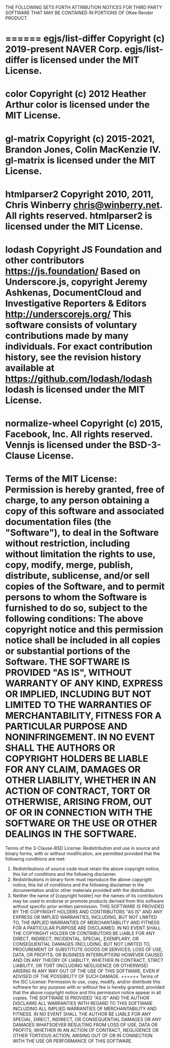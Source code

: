 THE FOLLOWING SETS FORTH ATTRIBUTION NOTICES FOR THIRD PARTY SOFTWARE THAT MAY BE CONTAINED IN PORTIONS OF OKee Render PRODUCT.

======
egjs/list-differ
Copyright (c) 2019-present NAVER Corp.
egjs/list-differ is licensed under the MIT License. 
======
color
Copyright (c) 2012 Heather Arthur
color is licensed under the MIT License. 
======
gl-matrix
Copyright (c) 2015-2021, Brandon Jones, Colin MacKenzie IV.
gl-matrix is licensed under the MIT License. 
======
htmlparser2
Copyright 2010, 2011, Chris Winberry <chris@winberry.net>. All rights reserved.
htmlparser2 is licensed under the MIT License. 
======
lodash
Copyright JS Foundation and other contributors <https://js.foundation/>
Based on Underscore.js, copyright Jeremy Ashkenas,
DocumentCloud and Investigative Reporters & Editors <http://underscorejs.org/>
This software consists of voluntary contributions made by many
individuals. For exact contribution history, see the revision history
available at https://github.com/lodash/lodash
lodash is licensed under the MIT License. 
======
normalize-wheel
Copyright (c) 2015, Facebook, Inc. All rights reserved.
Vennjs is licensed under the BSD-3-Clause License. 
======
Terms of the MIT License: 
Permission is hereby granted, free of charge, to any person obtaining a copy of this software and associated documentation files (the "Software"), to deal in the Software without restriction, including without limitation the rights to use, copy, modify, merge, publish, distribute, sublicense, and/or sell copies of the Software, and to permit persons to whom the Software is furnished to do so, subject to the following conditions:
The above copyright notice and this permission notice shall be included in all copies or substantial portions of the Software.
THE SOFTWARE IS PROVIDED "AS IS", WITHOUT WARRANTY OF ANY KIND, EXPRESS OR IMPLIED, INCLUDING BUT NOT LIMITED TO THE WARRANTIES OF MERCHANTABILITY, FITNESS FOR A PARTICULAR PURPOSE AND NONINFRINGEMENT. IN NO EVENT SHALL THE AUTHORS OR COPYRIGHT HOLDERS BE LIABLE FOR ANY CLAIM, DAMAGES OR OTHER LIABILITY, WHETHER IN AN ACTION OF CONTRACT, TORT OR OTHERWISE, ARISING FROM, OUT OF OR IN CONNECTION WITH THE SOFTWARE OR THE USE OR OTHER DEALINGS IN THE SOFTWARE.
======
Terms of the 3-Clause-BSD License:
Redistribution and use in source and binary forms, with or without modification, are permitted provided that the following conditions are met:
1. Redistributions of source code must retain the above copyright notice, this list of conditions and the following disclaimer.
2. Redistributions in binary form must reproduce the above copyright notice, this list of conditions and the following disclaimer in the documentation and/or other materials provided with the distribution.
3. Neither the name of [copyright holder] nor the names of its contributors may be used to endorse or promote products derived from this software without specific prior written permission.
THIS SOFTWARE IS PROVIDED BY THE COPYRIGHT HOLDERS AND CONTRIBUTORS "AS IS" AND ANY EXPRESS OR IMPLIED WARRANTIES, INCLUDING, BUT NOT LIMITED TO, THE IMPLIED WARRANTIES OF MERCHANTABILITY AND FITNESS FOR A PARTICULAR PURPOSE ARE DISCLAIMED. IN NO EVENT SHALL THE COPYRIGHT HOLDER OR CONTRIBUTORS BE LIABLE FOR ANY DIRECT, INDIRECT, INCIDENTAL, SPECIAL, EXEMPLARY, OR CONSEQUENTIAL DAMAGES (INCLUDING, BUT NOT LIMITED TO, PROCUREMENT OF SUBSTITUTE GOODS OR SERVICES; LOSS OF USE, DATA, OR PROFITS; OR BUSINESS INTERRUPTION) HOWEVER CAUSED AND ON ANY THEORY OF LIABILITY, WHETHER IN CONTRACT, STRICT LIABILITY, OR TORT (INCLUDING NEGLIGENCE OR OTHERWISE) ARISING IN ANY WAY OUT OF THE USE OF THIS SOFTWARE, EVEN IF ADVISED OF THE POSSIBILITY OF SUCH DAMAGE.
======
Terms of the ISC License:
Permission to use, copy, modify, and/or distribute this software for any purpose with or without fee is hereby granted, provided that the above copyright notice and this permission notice appear in all copies.
THE SOFTWARE IS PROVIDED "AS IS" AND THE AUTHOR DISCLAIMS ALL WARRANTIES WITH REGARD TO THIS SOFTWARE INCLUDING ALL IMPLIED WARRANTIES OF MERCHANTABILITY AND FITNESS. IN NO EVENT SHALL THE AUTHOR BE LIABLE FOR ANY SPECIAL, DIRECT, INDIRECT, OR CONSEQUENTIAL DAMAGES OR ANY DAMAGES WHATSOEVER RESULTING FROM LOSS OF USE, DATA OR PROFITS, WHETHER IN AN ACTION OF CONTRACT, NEGLIGENCE OR OTHER TORTIOUS ACTION, ARISING OUT OF OR IN CONNECTION WITH THE USE OR PERFORMANCE OF THIS SOFTWARE.
